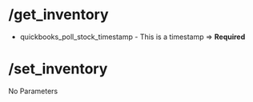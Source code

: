 # /get_inventory
- quickbooks_poll_stock_timestamp - This is a timestamp => **Required**

# /set_inventory
No Parameters